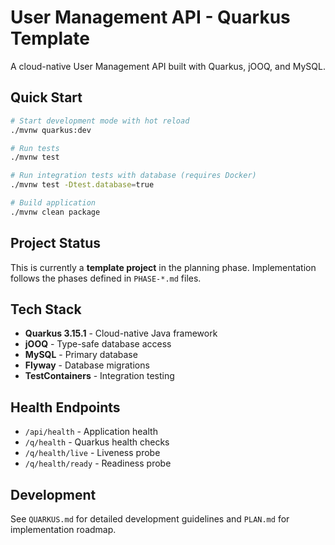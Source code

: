 # User Management API - Quarkus Template

A cloud-native User Management API built with Quarkus, jOOQ, and MySQL.

## Quick Start

```bash
# Start development mode with hot reload
./mvnw quarkus:dev

# Run tests
./mvnw test

# Run integration tests with database (requires Docker)
./mvnw test -Dtest.database=true

# Build application
./mvnw clean package
```

## Project Status

This is currently a **template project** in the planning phase. Implementation follows the phases defined in `PHASE-*.md` files.

## Tech Stack

- **Quarkus 3.15.1** - Cloud-native Java framework
- **jOOQ** - Type-safe database access
- **MySQL** - Primary database
- **Flyway** - Database migrations
- **TestContainers** - Integration testing

## Health Endpoints

- `/api/health` - Application health
- `/q/health` - Quarkus health checks
- `/q/health/live` - Liveness probe
- `/q/health/ready` - Readiness probe

## Development

See `QUARKUS.md` for detailed development guidelines and `PLAN.md` for implementation roadmap.